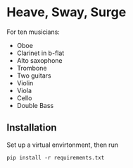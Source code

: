 # Heave, Sway, Surge

For ten musicians:
* Oboe
* Clarinet in b-flat
* Alto saxophone
* Trombone
* Two guitars
* Violin
* Viola
* Cello
* Double Bass


## Installation 
Set up a virtual envirtonment, then run

```pip install -r requirements.txt```
